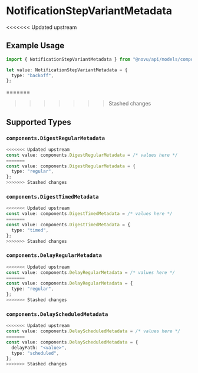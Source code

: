 # NotificationStepVariantMetadata

<<<<<<< Updated upstream
## Example Usage

```typescript
import { NotificationStepVariantMetadata } from "@novu/api/models/components";

let value: NotificationStepVariantMetadata = {
  type: "backoff",
};
```
=======
>>>>>>> Stashed changes

## Supported Types

### `components.DigestRegularMetadata`

```typescript
<<<<<<< Updated upstream
const value: components.DigestRegularMetadata = /* values here */
=======
const value: components.DigestRegularMetadata = {
  type: "regular",
};
>>>>>>> Stashed changes
```

### `components.DigestTimedMetadata`

```typescript
<<<<<<< Updated upstream
const value: components.DigestTimedMetadata = /* values here */
=======
const value: components.DigestTimedMetadata = {
  type: "timed",
};
>>>>>>> Stashed changes
```

### `components.DelayRegularMetadata`

```typescript
<<<<<<< Updated upstream
const value: components.DelayRegularMetadata = /* values here */
=======
const value: components.DelayRegularMetadata = {
  type: "regular",
};
>>>>>>> Stashed changes
```

### `components.DelayScheduledMetadata`

```typescript
<<<<<<< Updated upstream
const value: components.DelayScheduledMetadata = /* values here */
=======
const value: components.DelayScheduledMetadata = {
  delayPath: "<value>",
  type: "scheduled",
};
>>>>>>> Stashed changes
```

